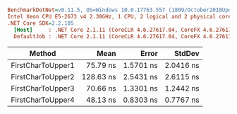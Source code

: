 ``` ini

BenchmarkDotNet=v0.11.5, OS=Windows 10.0.17763.557 (1809/October2018Update/Redstone5), VM=Hyper-V
Intel Xeon CPU E5-2673 v4 2.30GHz, 1 CPU, 2 logical and 2 physical cores
.NET Core SDK=2.2.105
  [Host]     : .NET Core 2.1.11 (CoreCLR 4.6.27617.04, CoreFX 4.6.27617.02), 64bit RyuJIT
  DefaultJob : .NET Core 2.1.11 (CoreCLR 4.6.27617.04, CoreFX 4.6.27617.02), 64bit RyuJIT


```
|            Method |      Mean |     Error |    StdDev |
|------------------ |----------:|----------:|----------:|
| FirstCharToUpper1 |  75.79 ns | 1.5701 ns | 2.0416 ns |
| FirstCharToUpper2 | 128.63 ns | 2.5431 ns | 2.6115 ns |
| FirstCharToUpper3 |  70.66 ns | 1.3301 ns | 1.2442 ns |
| FirstCharToUpper4 |  48.13 ns | 0.8303 ns | 0.7767 ns |
